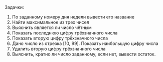 Задачки:
1. По заданному номеру дня недели вывести его название
2. Найти максимальное из трех чисел
3. Выяснить является ли число чётным
4. Показать последнюю цифру трёхзначного числа
5. Показать вторую цифру трёхзначного числа
6. Дано число из отрезка [10, 99]. Показать наибольшую цифру числа
7. Удалить вторую цифру трёхзначного числа
8. Выяснить, кратно ли число заданному, если нет, вывести остаток.
